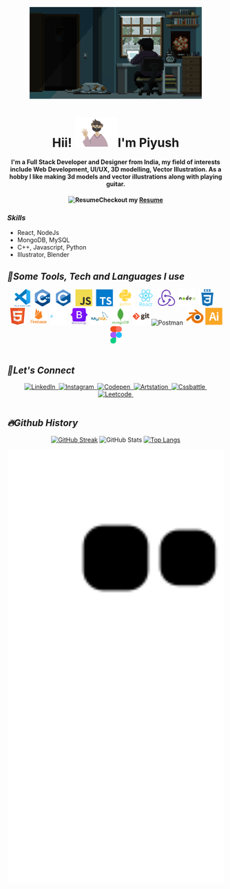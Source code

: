 <div id="header" align="center" margin="0">
  <div align="center">
    
  <img src="./Cold, rainy day by bbrunomoraes on DeviantArt.gif" width="400"/>
  </div>
</div>

<h1 align="center">Hii! <img src="./avatarPiyushSharma.png" width="100"/>I'm Piyush</h1>

<div>
  <h4 align="center">I'm a Full Stack Developer and Designer from India, my field of interests include Web Development, UI/UX, 3D modelling, Vector Illustration. As a hobby I like making 3d models and vector illustrations along with playing guitar.</h4>
  <h4 align="center"><img src="https://cdn1.iconfinder.com/data/icons/leto-files/64/leto_files-14-256.png" title="Resume" alt="Resume" width="30" height="30"/><b>Checkout my </u></b><a target="_blank" href="https://drive.google.com/file/d/1XKJ8VSfyzdzsYQDOMkI-h6CbFhnIpTt5/view?usp=sharing">Resume</a></h4>
</div>
  
<h3><i>Skills</i></h3>
<ul>
  <li>React, NodeJs</li>
  <li>MongoDB, MySQL</li>
  <li>C++, Javascript, Python</li>
  <li>Illustrator, Blender</li>
</ul>

<div align="center"> 
  <h2 align="left"><i>👾Some Tools, Tech and Languages I use</i></h2>
  <img src="https://github.com/devicons/devicon/blob/master/icons/vscode/vscode-original-wordmark.svg" title="VScode" alt="VScode" width="40" height="40"/>&nbsp;
  <img src="https://github.com/devicons/devicon/blob/master/icons/cplusplus/cplusplus-original.svg" title="C++" alt="Cplusplus" width="40" height="40"/>&nbsp;
  <img src="https://github.com/devicons/devicon/blob/master/icons/c/c-original.svg" title="C" alt="C" width="40" height="40"/>&nbsp;
  <img src="https://github.com/devicons/devicon/blob/master/icons/javascript/javascript-original.svg" title="JavaScript" alt="JavaScript" width="40" height="40"/>&nbsp;
  <img src="https://github.com/devicons/devicon/blob/master/icons/typescript/typescript-original.svg" title="Typescript" alt="Typescript" width="40" height="40"/>&nbsp
  <img src="https://github.com/devicons/devicon/blob/master/icons/python/python-plain-wordmark.svg" title="Python" alt="Python" width="40" height="40"/>&nbsp;
  <img src="https://github.com/devicons/devicon/blob/master/icons/react/react-original-wordmark.svg" title="React" alt="React" width="40" height="40"/>&nbsp;
  <img src="https://github.com/devicons/devicon/blob/master/icons/redux/redux-original.svg" title="Redux" alt="Redux " width="40" height="40"/>&nbsp;
  <img src="https://github.com/devicons/devicon/blob/master/icons/nodejs/nodejs-original-wordmark.svg" title="NodeJS" alt="NodeJS" width="40" height="40"/>&nbsp;
  <img src="https://github.com/devicons/devicon/blob/master/icons/css3/css3-plain-wordmark.svg"  title="CSS3" alt="CSS" width="40" height="40"/>&nbsp;
  <img src="https://github.com/devicons/devicon/blob/master/icons/html5/html5-original.svg" title="HTML5" alt="HTML" width="40" height="40"/>&nbsp;
  <img src="https://github.com/devicons/devicon/blob/master/icons/firebase/firebase-plain-wordmark.svg" title="Firebase" alt="Firebase" width="40" height="40"/>&nbsp;
  <img src="https://github.com/devicons/devicon/blob/master/icons/tailwindcss/tailwindcss-original-wordmark.svg" title="TailwindCss"  alt="Tailwind " width="40" height="40"/>&nbsp;
  <img src="https://github.com/devicons/devicon/blob/master/icons/bootstrap/bootstrap-original-wordmark.svg" title="Bootstrap"  alt="Bootstrap" width="40" height="40"/>&nbsp;
  <img src="https://github.com/devicons/devicon/blob/master/icons/mysql/mysql-original-wordmark.svg" title="MySQL"  alt="MySQL" width="40" height="40"/>&nbsp;
  <img src="https://github.com/devicons/devicon/blob/master/icons/mongodb/mongodb-plain-wordmark.svg" title="MongoDb"  alt="MongoDb" width="40" height="40"/>&nbsp;
  <img src="https://github.com/devicons/devicon/blob/master/icons/git/git-original-wordmark.svg" title="Git" alt="Git" width="40" height="40"/>
  <img src="https://cdn.worldvectorlogo.com/logos/postman.svg" title="Postman" alt="Postman" width="40" height="40"/>&nbsp;
  <img src="https://github.com/devicons/devicon/blob/master/icons/blender/blender-original.svg" title="Blender" alt="Blender" width="40" height="40"/>
  <img src="https://github.com/devicons/devicon/blob/master/icons/illustrator/illustrator-plain.svg" title="Illustrator" alt="Illustrator" width="40" height="40"/>
  <img src="https://github.com/devicons/devicon/blob/master/icons/figma/figma-original.svg" title="Figma" alt="Figma" width="40" height="40"/>
<div />
  
<br />

<div align="center">  
  <h2 align="left"><i>🤝Let's Connect</i></h2>
  <a href="https://www.linkedin.com/in/piyush-sharma01/">
    <img src="https://cdn3.iconfinder.com/data/icons/social-media-chat-1/512/LinkedIn-512.png"  title="LinkedIn" alt="LinkedIn" width="40" height="40"/>&nbsp;
  </a>
  <a href="https://www.instagram.com/2108_piyush/">
    <img src="https://cdn2.iconfinder.com/data/icons/social-media-2285/512/1_Instagram_colored_svg_1-256.png"  title="Instagram" alt="Instagram" width="40" height="40"/>&nbsp;
  </a>
  <a href="https://codepen.io/b1ngus">
    <img src="https://cdn0.iconfinder.com/data/icons/social-network-27/32/codepen_logo_html_code_css_javascript_programming-256.png"  title="Codepen" alt="Codepen" width="40" height="40"/>&nbsp;
  </a>
  <a href="https://www.artstation.com/piyushsharma18">
    <img src="https://cdn4.iconfinder.com/data/icons/social-media-2210/24/Artstation-256.png"  title="Artstation" alt="Artstation" width="40" height="40"/>&nbsp;
  </a>
  <a href="https://cssbattle.dev/player/Vk48mV6kFySzS6lD6VMTNE26cb72">
    <img src="https://cssbattle.dev/images/logo.svg"  title="Cssbattle" alt="Cssbattle" width="40" height="40"/>&nbsp;
  </a>
  <a href="https://leetcode.com/piyush2108/">
    <img src="https://leetcode.com/static/images/LeetCode_logo_rvs.png"  title="Leetcode" alt="Leetcode" width="40" height="40"/>&nbsp;
  </a>
</div>  

<br />
  
<div align="center">  
  <h2 align="left"><i>🔥Github History</i></h2>

  [![GitHub Streak](https://streak-stats.demolab.com?user=piyush2108&theme=tokyonight&hide_border=false&date_format=M%20j%5B%2C%20Y%5D)](https://git.io/streak-stats)
  ![GitHub Stats](https://github-readme-stats.vercel.app/api?username=piyush2108&show_icons=true&locale=en&theme=tokyonight)
  [![Top Langs](https://github-readme-stats.vercel.app/api/top-langs/?username=piyush2108&layout=compact&theme=tokyonight)](https://github.com/anuraghazra/github-readme-stats)
  <div align="center">
    <img src="https://github.com/piyush2108/piyush2108/blob/output/github-contribution-grid-snake.svg" width="800"/>
  </div> 
</div>

<br />
  

